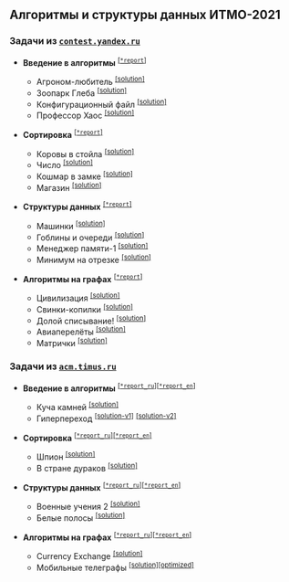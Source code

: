 ## Алгоритмы и структуры данных ИТМО-2021

### Задачи из [`contest.yandex.ru`](https://contest.yandex.ru/)

-   **Введение в алгоритмы** <sup>[\[`*report`\]](yandex/1.introduction-in-algorithms/*report.md)</sup>
    
    -   Агроном-любитель <sup>[\[solution\]](yandex/1.introduction-in-algorithms/amateur-agronomist.cpp)</sup>
    -   Зоопарк Глеба <sup>[\[solution\]](yandex/1.introduction-in-algorithms/zoo-gleb.cpp)</sup>
    -   Конфигурационный файл <sup>[\[solution\]](yandex/1.introduction-in-algorithms/config-file.cpp)</sup>
    -   Профессор Хаос <sup>[\[solution\]](yandex/1.introduction-in-algorithms/doctor-house.cpp)</sup>
    
-   **Сортировка** <sup>[\[`*report`\]](yandex/2.sorting/*report.md)</sup>
    
    -   Коровы в стойла <sup>[\[solution\]](yandex/2.sorting/cows-in-stalls.cpp)</sup>
    -   Число <sup>[\[solution\]](yandex/2.sorting/number.cpp)</sup>
    -   Кошмар в замке <sup>[\[solution\]](yandex/2.sorting/castle-nightmare.cpp)</sup>
    -   Магазин <sup>[\[solution\]](yandex/2.sorting/store.cpp)</sup>

-   **Структуры данных** <sup>[\[`*report`\]](yandex/3.data-structure/*report.md)</sup>
    
    -   Машинки <sup>[\[solution\]](yandex/3.data-structure/toy-cars.cpp)</sup>
    -   Гоблины и очереди <sup>[\[solution\]](yandex/3.data-structure/goblins-and-queues.cpp)</sup>
    -   Менеджер памяти-1 <sup>[\[solution\]](yandex/3.data-structure/memory-manager.cpp)</sup>
    -   Минимум на отрезке <sup>[\[solution\]](yandex/3.data-structure/minimum-on-segment.cpp)</sup>
    
-   **Алгоритмы на графах** <sup>[\[`*report`\]](yandex/4.graph-algorithms/*report.md)</sup>

    -   Цивилизация <sup>[\[solution\]](yandex/4.graph-algorithms/civilization.cpp)</sup>
    -   Свинки-копилки <sup>[\[solution\]](yandex/4.graph-algorithms/piggy-banks.cpp)</sup>
    -   Долой списывание! <sup>[\[solution\]](yandex/4.graph-algorithms/down-with-cheating.cpp)</sup>
    -   Авиаперелёты <sup>[\[solution\]](yandex/4.graph-algorithms/air-travel.cpp)</sup>
    -   Матрички <sup>[\[solution\]](yandex/4.graph-algorithms/matrices.cpp)</sup>

### Задачи из [`acm.timus.ru`](https://acm.timus.ru/)

-   **Введение в алгоритмы** <sup>[\[`*report_ru`\]](timus/1.introduction-in-algorithms/*report_ru.md)</sup><sup>[\[`*report_en`\]](timus/1.introduction-in-algorithms/*report_en.md)</sup>
    
    -   Куча камней <sup>[\[solution\]](timus/1.introduction-in-algorithms/stone-pile.cpp)</sup>
    -   Гиперпереход <sup>[\[solution-v1\]](timus/1.introduction-in-algorithms/hyperjump-v1.cpp)</sup> <sup>[\[solution-v2\]](timus/1.introduction-in-algorithms/hyperjump-v2.cpp)</sup>
    
-   **Сортировка** <sup>[\[`*report_ru`\]](timus/2.sorting/*report_ru.md)</sup><sup>[\[`*report_en`\]](timus/2.sorting/*report_en.md)</sup>
    
    -   Шпион <sup>[\[solution\]](timus/2.sorting/spy.cpp)</sup>
    -   В стране дураков <sup>[\[solution\]](timus/2.sorting/country-of-fools.cpp)</sup>

-   **Структуры данных** <sup>[\[`*report_ru`\]](timus/3.data-structure/*report_ru.md)</sup><sup>[\[`*report_en`\]](timus/3.data-structure/*report_en.md)</sup>

    -   Военные учения 2 <sup>[\[solution\]](timus/3.data-structure/war-games-2.cpp)</sup>
    -   Белые полосы <sup>[\[solution\]](timus/3.data-structure/white-streaks.cpp)</sup>

-   **Алгоритмы на графах** <sup>[\[`*report_ru`\]](timus/4.graph-algorithms/*report_ru.md)</sup><sup>[\[`*report_en`\]](timus/4.graph-algorithms/*report_en.md)</sup>

    -   Currency Exchange <sup>[\[solution\]](timus/4.graph-algorithms/currency-exchange.cpp)</sup>
    -   Мобильные телеграфы <sup>[\[solution\]](timus/4.graph-algorithms/mobile-telegraphs.cpp)</sup><sup>[\[optimized\]](timus/4.graph-algorithms/mobile-telegraphs%20%5Boptimized%5D.cpp)</sup>
    